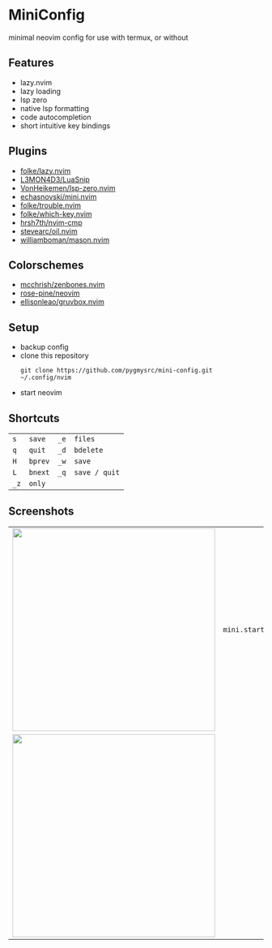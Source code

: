 # MiniConfig

minimal neovim config for use with termux, or without

## Features
- lazy.nvim
- lazy loading
- lsp zero
- native lsp formatting
- code autocompletion
- short intuitive key bindings

## Plugins
- [folke/lazy.nvim](https://github.com/folke/lazy.nvim)
- [L3MON4D3/LuaSnip](https://github.com/L3MON4D3/LuaSnip)
- [VonHeikemen/lsp-zero.nvim](https://github.com/VonHeikemen/lsp-zero.nvim)
- [echasnovski/mini.nvim](https://github.com/echasnovski/mini.nvim)
- [folke/trouble.nvim](https://github.com/folke/trouble.nvim)
- [folke/which-key.nvim](https://github.com/folke/which-key.nvim)
- [hrsh7th/nvim-cmp](https://github.com/hrsh7th/nvim-cmp)
- [stevearc/oil.nvim](https://github.com/stevearc/oil.nvim)
- [williamboman/mason.nvim](https://github.com/williamboman/mason.nvim)

## Colorschemes
- [mcchrish/zenbones.nvim](https://github.com/mcchrish/zenbones.nvim)
- [rose-pine/neovim](https://github.com/rose-pine/neovim)
- [ellisonleao/gruvbox.nvim](https://github.com/rose-pine/neovim)

## Setup
- backup config
- clone this repository 
  ```
  git clone https://github.com/pygmysrc/mini-config.git ~/.config/nvim
  ```
- start neovim

## Shortcuts

|     |         |      |               |
| --- | ---     | ---  | ---           |
| `s` | `save`  | `_e` | `files`       |
| `q` | `quit`  | `_d` | `bdelete`     |
| `H` | `bprev` | `_w` | `save`        |
| `L` | `bnext` | `_q` | `save / quit` |
| `_z` | `only`  |

## Screenshots
|     |     |     |     |
| --- | --- | --- | --- |
| <img src='https://github.com/pygmysrc/mini-config/assets/57778636/3cd07884-6bf7-4f4d-8b8c-7f2577f62287' height='400px' /> | `mini.start` | <img src='https://github.com/pygmysrc/mini-config/assets/57778636/d0413537-8e36-42f3-a8d4-6b8a93b3b2ad' height='400px' /> | `oil.nvim` |||
| <img src='https://github.com/pygmysrc/mini-config/assets/57778636/e7fe2c6d-f734-431c-b9d3-12ea4ea7f65c' height='400px' /> |  |||


